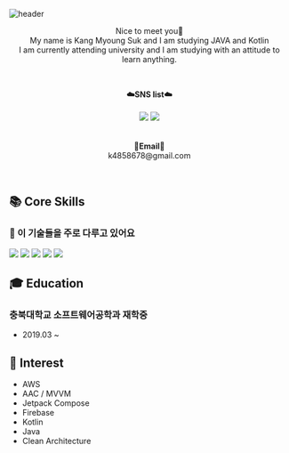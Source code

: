 ![header](https://capsule-render.vercel.app/api?type=waving&color=auto&height=300&section=header&text=welcome&fontSize=90&animation=fadeIn&fontAlignY=38&desc=myoungsuk's%20GitHub%20Profile&descAlignY=51&descAlign=62)


<p align="center">
Nice to meet you👐<br>
My name is Kang Myoung Suk and I am studying JAVA and Kotlin<br>
I am currently attending university and I am studying with an attitude to learn anything.<br>
</p>


<br>

<p align="center">
    <Strong>☁️SNS list☁️</Strong><br><br>
    <a href="https://www.facebook.com/profile.php?id=100003856719386" target="_blank"><img src="https://img.shields.io/badge/Facebook-1877F2?style=flat-square&logo=Facebook&logoColor=white"/></a>
    <a href="https://www.instagram.com/myoung___suk/" target="_blank"><img src="https://img.shields.io/badge/Instagram-E4405F?style=flat-square&logo=Instagram&logoColor=white"/></a>
    <br>
<br><br>
<Strong>📧Email📧</Strong><br>k4858678@gmail.com<br>
</p>

<br>

## 📚 Core Skills
### 💫 이 기술들을 주로 다루고 있어요 
<div>
  <img src="https://img.shields.io/badge/android-3DDC84?style=for-the-badge&logo=android&logoColor=white"> 
  <img src="https://img.shields.io/badge/kotlin-7F52FF?style=for-the-badge&logo=kotlin&logoColor=white"> 
  <img src="https://img.shields.io/badge/firebase-FFCA28?style=for-the-badge&logo=firebase&logoColor=white">
  <img src="https://img.shields.io/badge/SpringFramework-6DB33F?style=for-the-badge&logo=Spring&logoColor=white">
  <img src="https://img.shields.io/badge/java-007396?style=for-the-badge&logo=java&logoColor=white">
    
## 🎓 Education
### 충북대학교 소프트웨어공학과 재학중
  * 2019.03 ~ 
    
## 🤔 Interest
* AWS
* AAC / MVVM
* Jetpack Compose
* Firebase
* Kotlin
* Java
* Clean Architecture

